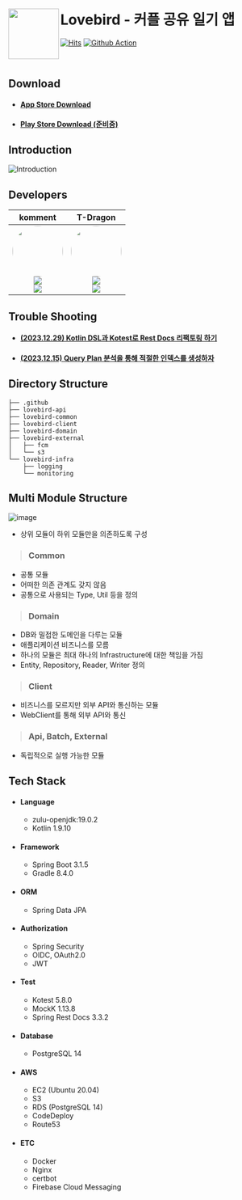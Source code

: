# Lovebird - 커플 공유 일기 앱 <a href="https://apps.apple.com/kr/app/lovebird-%EC%BB%A4%ED%94%8C-%EA%B3%B5%EC%9C%A0-%EC%9D%BC%EA%B8%B0-%EC%95%B1/id6462698149"><img src="https://github.com/wooda-ege/lovebird-server/assets/56003992/266fec4b-ad69-4f3c-af5c-5870dedc5c15" align="left" width="100"></a>

[![Hits](https://hits.seeyoufarm.com/api/count/incr/badge.svg?url=https%3A%2F%2Fgithub.com%2Fwooda-ege%2Flovebird-server&count_bg=%2328DBE6&title_bg=%232D3540&icon=&icon_color=%23E7E7E7&title=hits&edge_flat=false)](https://hits.seeyoufarm.com)
[![Github Action](https://github.com/wooda-ege/lovebird-server/actions/workflows/ci-develop.yml/badge.svg)](https://github.com/depromeet/street-drop-server/actions)

<br>

## Download

- #### [App Store Download](https://apps.apple.com/kr/app/lovebird-%EC%BB%A4%ED%94%8C-%EA%B3%B5%EC%9C%A0-%EC%9D%BC%EA%B8%B0-%EC%95%B1/id6462698149)
- #### [Play Store Download (준비중)](https://play.google.com/store/lovebird)

## Introduction

![Introduction](https://github.com/wooda-ege/lovebird-server/assets/56003992/19188376-d3b9-48dc-a83f-9f6d8ed11093)

## Developers

|                                                                                                                                                                                                                                                  komment                                                                                                                                                                                                                                                  |                                                                                                                                                                                                                                                          T-Dragon                                                                                                                                                                                                                                                          |
|:---------------------------------------------------------------------------------------------------------------------------------------------------------------------------------------------------------------------------------------------------------------------------------------------------------------------------------------------------------------------------------------------------------------------------------------------------------------------------------------------------------:|:--------------------------------------------------------------------------------------------------------------------------------------------------------------------------------------------------------------------------------------------------------------------------------------------------------------------------------------------------------------------------------------------------------------------------------------------------------------------------------------------------------------------------:|
| <img src="https://avatars.githubusercontent.com/u/56003992?v=4" width="100" height="100" style="border-radius: 50%;"><br/><a href="https://www.linkedin.com/in/hyunseok-ko-326b62254" target="_blank"><img src="https://img.shields.io/badge/Hyunseok Ko-%230077B5.svg?style=for-the-socail&logo=linkedin&logoColor=white"/></a><br/><a href="https://github.com/lcomment" target="_blank"><img src="https://img.shields.io/badge/lcomment-181717?style=for-the-social&logo=github&logoColor=white"/></a> | <img src="https://avatars.githubusercontent.com/u/86272688?v=4" width="100" height="100" style="border-radius: 50%;"><br/><a href="https://www.linkedin.com/in/%ED%83%9C%EC%9A%A9-%EA%B9%80-76a31228a" target="_blank"><img src="https://img.shields.io/badge/Taeyong Kim-%230077B5.svg?style=for-the-social&logo=linkedin&logoColor=white"/></a><br/><a href="https://github.com/YongsHub" target="_blank"><img src="https://img.shields.io/badge/YongsHub-181717?style=for-the-social&logo=github&logoColor=white"/></a> |


## Trouble Shooting

- #### [(2023.12.29) Kotlin DSL과 Kotest로 Rest Docs 리팩토링 하기](https://komment.dev/posts/(Kotlin)-Kotlin-DSL%EA%B3%BC-Kotest%EB%A1%9C-Rest-Docs-%EB%A6%AC%ED%8C%A9%ED%86%A0%EB%A7%81-%ED%95%98%EA%B8%B0/)
- #### [(2023.12.15) Query Plan 분석을 통해 적절한 인덱스를 생성하자](https://komment.dev/posts/(Spring-Boot)-Query-Plan-%EB%B6%84%EC%84%9D%EC%9D%84-%ED%86%B5%ED%95%B4-%EC%A0%81%EC%A0%88%ED%95%9C-%EC%9D%B8%EB%8D%B1%EC%8A%A4%EB%A5%BC-%EC%83%9D%EC%84%B1%ED%95%98%EC%9E%90/)

## Directory Structure

```
├── .github
├── lovebird-api
├── lovebird-common
├── lovebird-client 
├── lovebird-domain
├── lovebird-external 
│   ├── fcm
│   └── s3
└── lovebird-infra
    ├── logging
    └── monitoring
```

## Multi Module Structure

![image](https://github.com/wooda-ege/lovebird-server/assets/56003992/e45b1ce3-fcd0-4aa5-98bd-1a6a0661b39d)

- 상위 모듈이 하위 모듈만을 의존하도록 구성

> ### Common

- 공통 모듈
- 어떠한 의존 관계도 갖지 않음
- 공통으로 사용되는 Type, Util 등을 정의

> ### Domain

- DB와 밀접한 도메인을 다루는 모듈
- 애플리케이션 비즈니스를 모름
- 하나의 모듈은 최대 하나의 Infrastructure에 대한 책임을 가짐
- Entity, Repository, Reader, Writer 정의

> ### Client

- 비즈니스를 모르지만 외부 API와 통신하는 모듈
- WebClient를 통해 외부 API와 통신

> ### Api, Batch, External

- 독립적으로 실행 가능한 모듈

## Tech Stack

- #### Language
    - zulu-openjdk:19.0.2
    - Kotlin 1.9.10
- #### Framework
    - Spring Boot 3.1.5
    - Gradle 8.4.0
- #### ORM
    - Spring Data JPA

- #### Authorization
    - Spring Security
    - OIDC, OAuth2.0
    - JWT

- #### Test
  - Kotest 5.8.0
  - MockK 1.13.8
  - Spring Rest Docs 3.3.2

- #### Database
    - PostgreSQL 14

- #### AWS
  - EC2 (Ubuntu 20.04)
  - S3
  - RDS (PostgreSQL 14)
  - CodeDeploy
  - Route53

- #### ETC
  - Docker
  - Nginx
  - certbot
  - Firebase Cloud Messaging
